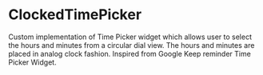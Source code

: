 ClockedTimePicker
=================

Custom implementation of Time Picker widget which allows user to select the hours and  minutes from a circular dial view. The hours and minutes are placed in analog clock fashion.  Inspired from Google Keep reminder Time Picker Widget.
